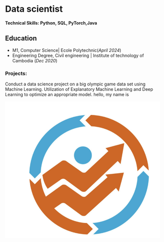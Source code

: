 
# Data scientist

#### Technical Skills: Python, SQL, PyTorch,Java

## Education				       		
- M1, Computer Science| Ecole Polytechnic(_April 2024_)	 			        		
- Engineering Degree, Civil engineering | Institute of technology of Cambodia (_Dec 2020_)




### Projects:
Conduct a data science project on a big olympic game data set using Machine Learning. Utilization of Explanatory Machine Learning and Deep Learning
to optimize an appropriate model.
hello, my name is

![Optimization](/assets/img/optimization.png)
